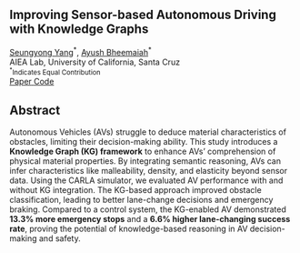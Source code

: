 <!DOCTYPE html>
<html>
<head>
  <meta charset="utf-8">
  <meta name="description" content="Improving Sensor-based Autonomous Driving with Knowledge Graphs for Assessing Physical Properties of Road Obstacles">
  <meta property="og:title" content="Improving Sensor-based Autonomous Driving with Knowledge Graphs"/>
  <meta property="og:description" content="Enhancing AV obstacle comprehension using Knowledge Graphs (KG) to infer material properties beyond sensor data."/>
  <meta property="og:url" content="URL OF THE WEBSITE"/>
  <meta property="og:image" content="static/image/your_banner_image.png" />
  <meta property="og:image:width" content="1200"/>
  <meta property="og:image:height" content="630"/>
  <meta name="twitter:title" content="Improving AV Obstacle Avoidance with Knowledge Graphs">
  <meta name="twitter:description" content="Using Knowledge Graphs (KG) to improve AV decision-making beyond traditional sensor fusion."/>
  <meta name="twitter:image" content="static/images/your_twitter_banner_image.png">
  <meta name="twitter:card" content="summary_large_image">
  <meta name="keywords" content="Autonomous Vehicles, Knowledge Graphs, Sensor Fusion, Decision-Making, Obstacle Avoidance, CARLA Simulation">
  <meta name="viewport" content="width=device-width, initial-scale=1">

  <title>AV Knowledge Graph Research</title>
  <link rel="icon" type="image/x-icon" href="static/images/favicon.ico">
  <link rel="stylesheet" href="static/css/bulma.min.css">
  <link rel="stylesheet" href="static/css/index.css">
</head>
<body>
  <section class="hero">
    <div class="hero-body">
      <div class="container is-max-desktop">
        <div class="columns is-centered">
          <div class="column has-text-centered">
            <h1 class="title is-1 publication-title">Improving Sensor-based Autonomous Driving with Knowledge Graphs</h1>
            <div class="is-size-5 publication-authors">
              <span class="author-block"><a href="#">Seungyong Yang</a><sup>*</sup>,</span>
              <span class="author-block"><a href="#">Ayush Bheemaiah</a><sup>*</sup></span>
            </div>
            <div class="is-size-5 publication-authors">
              <span class="author-block">AIEA Lab, University of California, Santa Cruz</span>
              <span class="eql-cntrb"><small><br><sup>*</sup>Indicates Equal Contribution</small></span>
            </div>
            <div class="publication-links">
              <span class="link-block">
                <a href="https://arxiv.org/pdf/ARXIV_PAPER_ID.pdf" target="_blank" class="external-link button is-normal is-rounded is-dark">
                  <span class="icon"><i class="fas fa-file-pdf"></i></span>
                  <span>Paper</span>
                </a>
              </span>
              <span class="link-block">
                <a href="https://github.com/YOUR_REPO_HERE" target="_blank" class="external-link button is-normal is-rounded is-dark">
                  <span class="icon"><i class="fab fa-github"></i></span>
                  <span>Code</span>
                </a>
              </span>
            </div>
          </div>
        </div>
      </div>
    </div>
  </section>

  <section class="section hero is-light">
    <div class="container is-max-desktop">
      <div class="columns is-centered has-text-centered">
        <div class="column is-four-fifths">
          <h2 class="title is-3">Abstract</h2>
          <div class="content has-text-justified">
            <p>
              Autonomous Vehicles (AVs) struggle to deduce material characteristics of obstacles, limiting their decision-making ability. This study introduces a <strong>Knowledge Graph (KG) framework</strong> to enhance AVs’ comprehension of physical material properties. By integrating semantic reasoning, AVs can infer characteristics like malleability, density, and elasticity beyond sensor data. Using the CARLA simulator, we evaluated AV performance with and without KG integration. The KG-based approach improved obstacle classification, leading to better lane-change decisions and emergency braking. Compared to a control system, the KG-enabled AV demonstrated <strong>13.3% more emergency stops</strong> and a <strong>6.6% higher lane-changing success rate</strong>, proving the potential of knowledge-based reasoning in AV decision-making and safety.
            </p>
          </div>
        </div>
      </div>
    </div>
  </section>
</body>
</html>
